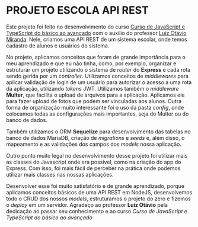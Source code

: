 # PROJETO ESCOLA API REST

Este projeto foi feito no desenvolvimento do curso [Curso de JavaScript e TypeScript do básico ao avançado](https://www.udemy.com/course/curso-de-javascript-moderno-do-basico-ao-avancado/) com o auxílio do professor [Luiz Otávio Miranda](https://www.linkedin.com/in/otaviomirandabr/).
Nele, criamos uma API REST de um sistema escolar, onde temos cadastro de alunos e usuários do sistema.

No projeto, aplicamos conceitos que foram de grande importância para o meu aprendizado e que eu não tinha, como, por exemplo, organizar e estruturar um projeto utilizando o sistema de *router* do **Express** e cada rota sendo gerida por um *controller*. Utilizamos conceitos de *middlewares* para aplicar validação de login de um usuário para autorizar o acesso a uma rota da aplicação, utilizando *tokens* JWT. Utilizamos também o *middleware* **Multer**, que facilita o upload de arquivos para a aplicação. Aplicamos ele para fazer upload de fotos que podem ser vinculadas aos alunos. Outra forma de organização muito interessante foi o uso da pasta *config*, onde colocamos todas as configurações mais importantes, seja do Multer ou do banco de dados.

Também utilizamos o ORM **Sequelize** para desenvolvimento das tabelas no banco de dados MariaDB, criação de *migrations* e *seeds* e, além disso, o mapeamento e as validações dos campos dos *models* nossa aplicação.

Outro ponto muito legal no desenvolvimento desse projeto foi utilizar mais as classes do Javascript onde era possível, como na criação do app do Express. Com isso, foi mais fácil de perceber na prática onde podemos utilizar mais classes nas nossas aplicações.

Desenvolver esse foi muito satisfatório e de grande aprendizado, porque aplicamos conceitos básicos de uma API REST em NodeJS, desenvolvemos todo o CRUD dos nossos *models*, estruturamos o projeto do zero e fizemos o *deploy* em um servidor. Agradeço ao professor **Luiz Otávio** pela dedicação ao passar seu conhecimento e ao curso *Curso de JavaScript e TypeScript do básico ao avançado*